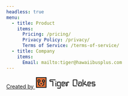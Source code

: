 ```yaml
---
headless: true
menu:
  - title: Product
    items:
      Pricing: /pricing/
      Privacy Policy: /privacy/
      Terms of Service: /terms-of-service/
  - title: Company
    items:
      Email: mailto:tiger@hawaiibusplus.com
---
```

<a class="block group hover:underline" href="https://tigeroakes.com">
  Created by
  <svg xmlns="http://www.w3.org/2000/svg" height="32" width="160" viewBox="0 0 80 16" class="inline-block ml-1">
    <title>Tiger Oakes</title>
    <g class="transition-opacity duration-300 group-hover:opacity-0">
      <g fill="none" stroke="currentColor">
        <rect width="13" height="13" x="1.5" y="1.5"/>
        <circle class="eye" cx="5" cy="6" r="1.5"/>
        <circle class="eye" cx="11" cy="6" r="1.5"/>
        <path d="M4.5,7.5v3.5l2.5,1.5m4.5,-4.9v3.4l-2.5,1.5"/>
      </g>
      <path fill="currentColor" d="M8,10.6l1.5,-1.6h-3l1.5,1.6Z"/>
    </g>
    <g class="transition-opacity duration-300 opacity-0 group-hover:opacity-100">
      <rect width="12" height="12" x="2" y="2" fill="#e67237"/>
      <g class="logo-path" fill="none" stroke="#032030">
        <circle class="eye" cx="5" cy="6" r="1.5"/>
        <circle class="eye" cx="11" cy="6" r="1.5"/>
        <path d="M4.5,7.5v3.5l2.5,1.5m4.5,-4.9v3.4l-2.5,1.5"/>
      </g>
      <path fill="#032030" d="M8,10.6l1.5,-1.6h-3l1.5,1.6Z"/>
    </g>
    <clipPath id="i">
      <path d="M29 8v6h-3V8h3zm0-1h-3V5h3v2z"/>
    </clipPath>
    <g class="text" fill="none" stroke="currentColor" opacity="0.7">
      <path d="M23.5 13V7l-.5-.5h-3l-.5-.5V5l.5-.5h7"/>
      <path d="M28 13l-.5-.5V6" clip-path="url(#i)"/>
      <path d="M32.5,12.5h-2.5l-.5,-.5v-4l.5,-.5h3l.5,.5v7l-.5,.5h-3l-.5,-.5"/>
      <path d="M36.5,10h2l.5,-.5v-1.5l-.5,-.5h-2.5l-.5,.5v4l.5,.5h2.5l.5,-.5"/>
      <path d="M40.5,7.5l.5,.5v4l.5,.5h.5l.5,-.5v-4l.5,-.5h1.5l.5,.5"/>
      <path d="M55.5,12.5h-4.5l-.5,-.5v-7l.5,-.5h4l.5,.5v6"/>
      <path d="M57.5,8l.5,-.5h3l.5,.5v4l-.5,.5h-3l-.5,-.5v-2l.5,-.5h2"/>
      <path d="M63,13l.5,-.5v-8.5"/>
      <path d="M66.5,6v2l-.5,.5h-.5l-.5,.5v1l.5,.5h2l.5,.5v2"/>
      <path d="M71,10h2l.5,-.5v-1.5l-.5,-.5h-2.5l-.5,.5v4l.5,.5h2.5l.5,-.5"/>
      <path d="M75.5,12l.5,.5h3l.5,-.5v-1.5l-.5,-.5h-3l-.5,-.5v-1.5l.5,-.5h3l.5,.5"/>
    </g>
    <g class="text text-overlay" fill="none" stroke="currentColor">
      <path style="animation-delay:0.2s" d="M23.5 13V7l-.5-.5h-3l-.5-.5V5l.5-.5h7"/>
      <path style="animation-delay:0.5s" d="M28 13l-.5-.5V6" clip-path="url(#i)"/>
      <path style="animation-delay:0.8s" d="M32.5,12.5h-2.5l-.5,-.5v-4l.5,-.5h3l.5,.5v7l-.5,.5h-3l-.5,-.5"/>
      <path style="animation-delay:1.1s" d="M36.5,10h2l.5,-.5v-1.5l-.5,-.5h-2.5l-.5,.5v4l.5,.5h2.5l.5,-.5"/>
      <path style="animation-delay:1.4s" d="M40.5,7.5l.5,.5v4l.5,.5h.5l.5,-.5v-4l.5,-.5h1.5l.5,.5"/>
      <path style="animation-delay:0.2s" d="M55.5,12.5h-4.5l-.5,-.5v-7l.5,-.5h4l.5,.5v6"/>
      <path style="animation-delay:0.5s" d="M57.5,8l.5,-.5h3l.5,.5v4l-.5,.5h-3l-.5,-.5v-2l.5,-.5h2"/>
      <path style="animation-delay:0.8s" d="M63,13l.5,-.5v-8.5"/>
      <path style="animation-delay:1.1s" d="M66.5,6v2l-.5,.5h-.5l-.5,.5v1l.5,.5h2l.5,.5v2"/>
      <path style="animation-delay:1.4s" d="M71,10h2l.5,-.5v-1.5l-.5,-.5h-2.5l-.5,.5v4l.5,.5h2.5l.5,-.5"/>
      <path style="animation-delay:1.7s" d="M75.5,12l.5,.5h3l.5,-.5v-1.5l-.5,-.5h-3l-.5,-.5v-1.5l.5,-.5h3l.5,.5"/>
    </g>
  </svg>
</a>
